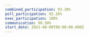 ```yaml
---
combined_participation: 93.30%
poll_participation: 92.26%
exec_participation: 100%
communication: 98.50%
start_date: 2021-08-09T00:00:00.000Z
---
```

